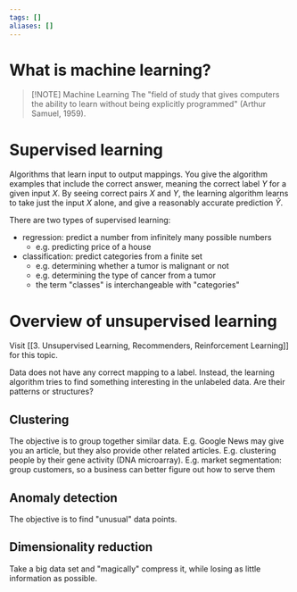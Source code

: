 ```yaml
---
tags: []
aliases: []
---
```

# What is machine learning?

> [!NOTE] Machine Learning
> The "field of study that gives computers the ability to learn without being explicitly programmed" (Arthur Samuel, 1959).

# Supervised learning
Algorithms that learn input to output mappings. 
You give the algorithm examples that include the correct answer, meaning the correct label $Y$ for a given input $X$. 
By seeing correct pairs $X$ and $Y$, the learning algorithm learns to take just the input $X$ alone, and give a reasonably accurate prediction $\hat Y$.

There are two types of supervised learning:
- regression: predict a number from infinitely many possible numbers
	- e.g. predicting price of a house
- classification: predict categories from a finite set
	- e.g. determining whether a tumor is malignant or not
	- e.g. determining the type of cancer from a tumor
	- the term "classes" is interchangeable with "categories"

# Overview of unsupervised learning
Visit [[3. Unsupervised Learning, Recommenders, Reinforcement Learning]] for this topic.

Data does not have any correct mapping to a label. Instead, the learning algorithm tries to find something interesting in the unlabeled data. Are their patterns or structures?

## Clustering
The objective is to group together similar data. 
E.g. Google News may give you an article, but they also provide other related articles.
E.g. clustering people by their gene activity (DNA microarray). 
E.g. market segmentation: group customers, so a business can better figure out how to serve them

## Anomaly detection
The objective is to find "unusual" data points.

## Dimensionality reduction
Take a big data set and "magically" compress it, while losing as little information as possible. 